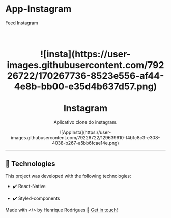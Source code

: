 # App-Instagram
Feed Instagram



<h1 align="center">
<br>
  ![insta](https://user-images.githubusercontent.com/79226722/170267736-8523e556-af44-4e8b-bb00-e35d4b637d57.png)
<br>
<br>
Instagram
</h1>

<p align="center"> Aplicativo clone do instagram.
</p>

<div align="center" >
  ![AppInsta](https://user-images.githubusercontent.com/79226722/129639610-f4b1c8c3-e308-4038-b267-a5bb6fcae14e.png)
</div>

<hr />


## 🚀 Technologies

This project was developed with the following technologies:

- ✔️ React-Native

- ✔️ Styled-components

Made with </> by Henrique Rodrigues :wave: [Get in touch!](https://www.linkedin.com/in/henrique-rodrigues-1937451a4/)
